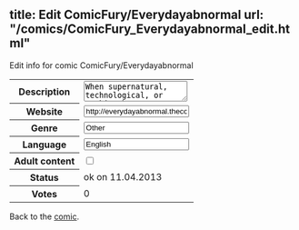 title: Edit ComicFury/Everydayabnormal
url: "/comics/ComicFury_Everydayabnormal_edit.html"
---
Edit info for comic ComicFury/Everydayabnormal

<form name="comic" action="http://gaepostmail.appengine.com/comic" name="post">
<table class="comicinfo">
<tr>
<th>Description</th><td><textarea name="description">When supernatural, technological, or mythic threats endanger human lives, only the Agency of the Unnatural can rise up to stop them -- but it's the ordinary people who are caught in the crossfire. Jon Grasseschi's ongoing saga explores how people react, live, and just survive when the unexplainable, the impossible, and the just plain weird intrude on their lives.</textarea></td>
</tr>
<tr>
<th>Website</th><td><input type="text" name="url" value="http://everydayabnormal.thecomicseries.com/"/></td>
</tr>
<tr>
<th>Genre</th><td><input type="text" name="genre" value="Other"/></td>
</tr>
<tr>
<th>Language</th><td><input type="text" name="language" value="English"/></td>
</tr>
<tr>
<th>Adult content</th><td><input type="checkbox" name="adult" value="adult" /></td>
</tr>
<tr>
<th>Status</th><td>ok on 11.04.2013</td>
</tr>
<tr>
<th>Votes</th><td>0</div></td>
</tr>
</table>
</form>

Back to the [comic](/comics/ComicFury_Everydayabnormal.html).
